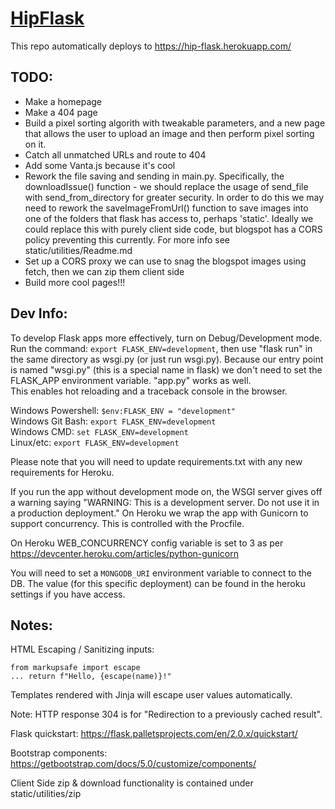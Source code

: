 # [HipFlask](https://hip-flask.herokuapp.com/)

This repo automatically deploys to https://hip-flask.herokuapp.com/ <br/> 

## TODO:
- Make a homepage 
- Make a 404 page
- Build a pixel sorting algorith with tweakable parameters, and a new page that allows the user to upload an image and then perform pixel sorting on it.
- Catch all unmatched URLs and route to 404
- Add some Vanta.js because it's cool 
- Rework the file saving and sending in  main.py. Specifically, the downloadIssue() function - we should replace the usage of send_file with send_from_directory for greater security. In order to do this we may need to rework the saveImageFromUrl() function to save images into one of the folders that flask has access to, perhaps 'static'. Ideally we could replace this with purely client side code, but blogspot has a CORS policy preventing this currently. For more info see static/utilities/Readme.md
- Set up a CORS proxy we can use to snag the blogspot images using fetch, then we can zip them client side
- Build more cool pages!!!


## Dev Info:

To develop Flask apps more effectively, turn on Debug/Development mode. <br/>
Run the command: ```export FLASK_ENV=development```, then use "flask run" in the same directory as wsgi.py (or just run wsgi.py). Because our entry point is named "wsgi.py" (this is a special name in flask) we don't need to set the FLASK_APP environment variable. "app.py" works as well. <br/>
This enables hot reloading and a traceback console in the browser.

Windows Powershell: ```$env:FLASK_ENV = "development"```  <br/>
Windows Git Bash:   ```export FLASK_ENV=development```    <br/>
Windows CMD:        ```set FLASK_ENV=development```       <br/>
Linux/etc:          ```export FLASK_ENV=development```    <br/>

Please note that you will need to update requirements.txt with any new requirements for Heroku.<br/>

If you run the app without development mode on, the WSGI server gives off a warning saying "WARNING: This is a development server. Do not use it in a production deployment." On Heroku we wrap the app with Gunicorn to support concurrency. This is controlled with the Procfile.<br/>

On Heroku WEB_CONCURRENCY config variable is set to 3 as per https://devcenter.heroku.com/articles/python-gunicorn <br/>

You will need to set a ```MONGODB_URI``` environment variable to connect to the DB. The value (for this specific deployment) can be found in the heroku settings if you have access. <br/>

## Notes:

HTML Escaping / Sanitizing inputs: <br/>
```
from markupsafe import escape
... return f"Hello, {escape(name)}!"
```

Templates rendered with Jinja will escape user values automatically. <br/>

Note: HTTP response 304 is for "Redirection to a previously cached result". <br/>

Flask quickstart: https://flask.palletsprojects.com/en/2.0.x/quickstart/ <br/>

Bootstrap components: https://getbootstrap.com/docs/5.0/customize/components/ <br/> 

Client Side zip & download functionality is contained under static/utilities/zip <br/>

